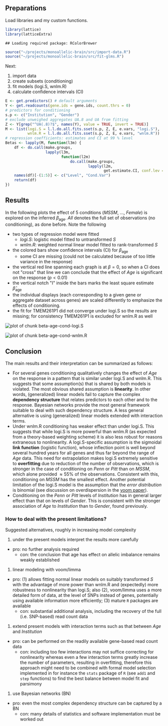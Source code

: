 ## Preparations

Load libraries and my custom functions.


```r
library(lattice)
library(latticeExtra)
```

```
## Loading required package: RColorBrewer
```

```r
source("~/projects/monoallelic-brain/src/import-data.R")
source("~/projects/monoallelic-brain/src/fit-glms.R")
```



Next:

1. import data
1. create subsets (conditioning)
1. fit models (logi.S, wnlm.R)
1. calculate confidence intervals (CI)


```r
E <- get.predictors() # default arguments
Y <- get.readcounts(gene.ids = gene.ids, count.thrs = 0)
# predictors for conditioning
s.p <- c("Institution", "Gender")
# exclude unweighed aggregates UA.8 and UA from fitting
Z <- Y[grep("^UA(.8)?$", names(Y), value = TRUE, invert = TRUE)]
M <- list(logi.S = l.l.do.all.fits.sset(s.p, Z, E, e.vars, "logi.S"),
          wnlm.R = l.l.do.all.fits.sset(s.p, Z, E, e.vars, "wnlm.R"))
# regression coefficients: estimates and CI at 99 % level
Betas <- lapply(M, function(l3m) {
    df <- do.call(make.groups,
                  lapply(l3m,
                         function(l2m)
                             do.call(make.groups,
                                     lapply(l2m,
                                            get.estimate.CI, conf.lev = 0.99))))
    names(df)[-(1:5)] <- c("Level", "Cond.Var")
    return(df)
})
```

## Results



In the following plots the effect of 5 conditions (*MSSM*, ..., *Female*) is explored on the inferred $\beta_\mathrm{age}$.  *All* denotes the full set of observations (no conditioning), as done before.  Note the following

* two types of regression model were fitted
  * *logi.S*: logistic model fitted to untransformed $S$
  * *wnlm.R*: weighted normal linear model fitted to rank-transformed $S$
* the colored bars show confidence intervals (CI) for $\beta_\mathrm{age}$
  * some CI are missing (could not be calculated because of too little variance in the response)
* the vertical red line spanning each graph is at $\beta = 0$, so when a CI does not "cross" that line we can conclude that the effect of *Age* is significant on the response ($p < 0.01$)
* the vertical notch "I" inside the bars marks the least square estimate $\hat{\beta}_\mathrm{age}$
* the individual displays (each corresponding to a given gene or aggregate dataset across genes) are scaled differently to emphasize the effects of conditioning.
* the fit for TMEM261P1 did not converge under logi.S so the results are missing; for consistency TMEM261P1 is excluded for wnlm.R as well


![plot of chunk beta-age-cond-logi.S](figure/beta-age-cond-logi.S-1.png)

![plot of chunk beta-age-cond-wnlm.R](figure/beta-age-cond-wnlm.R-1.png)

## Conclusion

The main results and their interpretation can be summarized as follows:

* For several genes conditioning qualitatively changes the effect of *Age* on the response in a pattern that is similar under logi.S and wnlm.R.  This suggests that some assumption(s) that is shared by both models is violated.  The most obvious shared assumption is **linearity**.  In other words, (generalized) linear models fail to capture the complex **dependency structure** that relates predictors to each other and to the response.  Bayesian networks provide the most general framework suitable to deal with such dependency structure.  A less general alternative is using (generalized) linear models extended with interaction terms.
* Under wnlm.R conditioning has weaker effect than under logi.S.  This suggests that while logi.S is more powerful than wnlm.R (as expected from a theory-based weighting scheme) it is also less robust for reasons extraneous to nonlinearity.  A logi.S-specific assumption is the sigmoidal **link function** (logistic function), whose inflection point is well beyond several hundred years for all genes and thus far beyond the range of *Age* data.  This need for extrapolation makes logi.S extremely sensitive to **overfitting** due to reduction of the number of observations, which is stronger in the case of conditioning on *Penn* or *Pitt* than on *MSSM*, which alone provided $\approx 55 \%$ of the observations.  Consistent with this, conditioning on *MSSM* has the smallest effect.  Another potential limitation of the logi.S model is the assumption that the *error distribution* is binomial (see discussion on overdispersion in the [voom paper][voom]).
* Conditioning on the *Penn* or *Pitt* levels of *Institution* has in general larger effect than that on levels of *Gender*.  This is consistent with the stronger association of *Age* to *Institution* than to *Gender*, found previously.

### How to deal with the present limitations?

Suggested alternatives, roughly in increasing model complexity

1. under the present models interpret the results more carefully
  * pro: no further analysis required
    * con: the conclusion that age has effect on allelic imbalance remains weakly established
1. linear modeling with voom/limma
  * pro: (1) allows fitting normal linear models on suitably transformed $S$ with the advantage of more power than wnlm.R and (expectedly) more robustness to nonlinearity than logi.S; also (2), voom/limma uses a more detailed form of data, at the level of SNPs instead of genes, potentially using available information more efficiently; (3) mature `R` packages are available
    * con: substantial additional analysis, including the recovery of the full (i.e. SNP-based) read count data
1. extend present models with interaction terms such as that between *Age* and *Institution*
  * pro: can be performed on the readily available gene-based read count data
    * con: including too few interactions may not suffice correcting for nonlinearity whereas even a few interaction terms greatly increase the number of parameters, resulting in overfitting, therefore this approach might need to be combined with formal model selection implemented in for instance the `stats` package of `R` (see `add1` and `step` functions) to find the best balance between model fit and parsimony
1. use Bayesian networks (BN)
  * pro: even the most complex dependency structure can be captured by a BN
    * con: many details of statistics and software implementation must be worked out

[voom]: http://genomebiology.biomedcentral.com/articles/10.1186/gb-2014-15-2-r29
